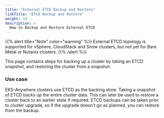 ```yaml
---
title: "External ETCD Backup and Restore"
linkTitle: "ETCD Backup and Restore"
weight: 10
description: >
  How to Backup and Restore External ETCD
---
```

{{% alert title="Note" color="warning" %}}
External ETCD topology is supported for vSphere, CloudStack and Snow clusters, but not yet for Bare Metal or Nutanix clusters.
{{% /alert %}}

This page contains steps for backing up a cluster by taking an ETCD snapshot, and restoring the cluster from a snapshot.

### Use case

EKS-Anywhere clusters use ETCD as the backing store. Taking a snapshot of ETCD backs up the entire cluster data. This can later be used to restore a cluster back to an earlier state if required. 
ETCD backups can be taken prior to cluster upgrade, so if the upgrade doesn't go as planned, you can restore from the backup.

